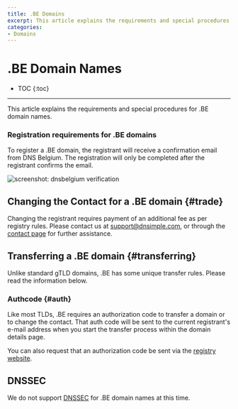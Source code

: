 ```yaml
---
title: .BE Domains
excerpt: This article explains the requirements and special procedures for .BE names.
categories:
- Domains
---
```


# .BE Domain Names

* TOC
{:toc}

---

This article explains the requirements and special procedures for .BE domain names.

### Registration requirements for .BE domains

To register a .BE domain, the registrant will receive a confirmation email from DNS Belgium. The registration will only be completed after the registrant confirms the email.

![screenshot: dnsbelgium verification](/files/domains-be.png)

## Changing the Contact for a .BE domain {#trade}

Changing the registrant requires payment of an additional fee as per registry rules. Please contact us at [support@dnsimple.com](mailto:support@dnsimple.com), or through the [contact page](https://dnsimple.com/contact) for further assistance.

## Transferring a .BE domain {#transferring}

Unlike standard gTLD domains, .BE has some unique transfer rules. Please read the information below.

### Authcode {#auth}

Like most TLDs, .BE requires an authorization code to transfer a domain or to change the contact. That auth code will be sent to the current registrant's e-mail address when you start the transfer process within the domain details page.

You can also request that an authorization code be sent via the [registry website](https://www.dnsbelgium.be/en/manage-domain-name/change-registrar).

## DNSSEC

We do not support [DNSSEC](/articles/dnssec/) for .BE domain names at this time.
